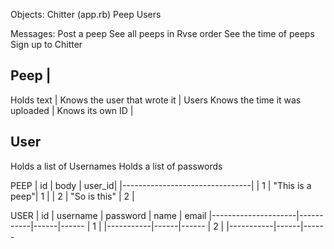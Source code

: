 Objects:
Chitter (app.rb)
Peep
Users

Messages:
Post a peep
See all peeps in Rvse order
See the time of peeps
Sign up to Chitter

Peep                            |   
-----------------------------------------
Holds text                      | 
Knows the user that wrote it    | Users
Knows the time it was uploaded  |
Knows its own ID                |

User
-----------------------------------------
Holds a list of Usernames
Holds a list of passwords


PEEP
| id  | body            | user_id|
|--------------------------------|
|  1  | "This is a peep"|   1    |
|  2  | "So is this"    |   2    |


USER
| id  | username      | password  | name | email
|---------------------|-----------|------|------
|  1  |               |-----------|------|------
|  2  |               |-----------|------|------

